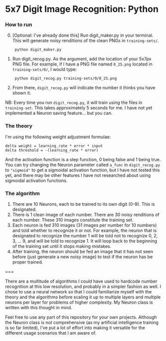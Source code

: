 
# 5x7 Digit Image Recognition: Python

### How to run

0. \[Optional: I've already done this\] Run digit_maker.py in your terminal. This will generate noisy renditions of the clean PNGs in `training-sets/`.

        python digit_maker.py
        
1. Run digit_recog.py. As the argument, add the location of your 5x7px PNG file. For example, if I have a PNG file named `0_25.png` located in `training-sets/0/`, I would type:

        python digit_recog.py training-sets/0/0_25.png
    
2. From there, `digit_recog.py` will indicate the number it thinks you have shown it.

NB: Every time you run `digit_recog.py`, it will train using the files in `training-set`. This takes approximately 5 seconds for me. I have not yet implemented a Neuron saving feature... but you can.

### The theory

I'm using the following weight adjustment formulae:

    delta weight = learning_rate * error * input
    delta threshold = -(learning_rate * error)

And the activation function is a step function, 0 being false and 1 being true. You can try changing the Neuron parameter called `a_func` in `digit_recog.py` to `"sigmoid"` to get a sigmoidal activation function, but I have not tested this yet, and there may be other features I have not researched about using sigmoidal activation functions.

### The algorithm

1. There are 10 Neurons, each to be trained to its own digit (0-9). This is designated.
2. There is 1 clean image of each number. There are 30 noisy renditions of each number. These 310 images constitute the training set.
2. Each neuron is fed 310 images (31 images per number for 10 numbers) and told whether to recognize it or not. For example, the neuron that is designated to recognize the number 1 will be told not to recognize 0, 2, 3, ... 9, and will be told to recognize 1. It will loop back to the beginning of the training set until it stops making mistakes.
3. After training, the neuron should be fed an image that it has not seen before (just generate a new noisy image) to test if the neuron has be proper trained.

===

There are a multitude of algorithms I could have used to hardcode number recognition at this low resolution, and probably in a simpler fashion as well. I chose to use a neural network so that I could familiarize myself with the theory and the algorithms before scaling it up to multiple layers and multiple neurons per layer for problems of higher complexity. My Neuron class is written with this thought in mind.

Feel free to use any part of this repository for your own projects. Although the Neuron class is not comprehensive (as my artificial intelligence training is so far limited), I've put a lot of effort into making it versatile for the different usage scenarios that I am aware of.

